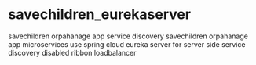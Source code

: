 # savechildren_eurekaserver

savechildren orpahanage app service discovery
savechildren orpahanage app microservices use spring cloud eureka server for server side service discovery
disabled ribbon loadbalancer
